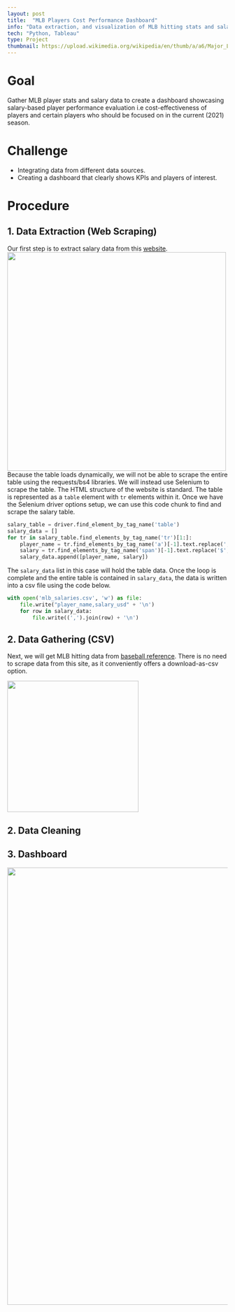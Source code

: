 ```yaml
---
layout: post
title:  "MLB Players Cost Performance Dashboard"
info: "Data extraction, and visualization of MLB hitting stats and salary data."
tech: "Python, Tableau"
type: Project
thumbnail: https://upload.wikimedia.org/wikipedia/en/thumb/a/a6/Major_League_Baseball_logo.svg/1200px-Major_League_Baseball_logo.svg.png
---
```


# Goal
Gather MLB player stats and salary data to create a dashboard showcasing salary-based player performance evaluation i.e cost-effectiveness of players and certain players who should be focused on in the current (2021) season. 

# Challenge
- Integrating data from different data sources. 
- Creating a dashboard that clearly shows KPIs and players of interest. 


# Procedure
## 1. Data Extraction (Web Scraping)
Our first step is to extract salary data from this [website](https://www.spotrac.com/mlb/rankings/salary/). 
<img src = "https://i.imgur.com/c8hnox9.jpg" width = 500>
Because the table loads dynamically, we will not be able to scrape the entire table using the requests/bs4 libraries. We will instead use Selenium to scrape the table. The HTML structure of the website is standard. The table is represented as a ```table``` element with ```tr``` elements within it. Once we have the Selenium driver options setup, we can use this code chunk to find and scrape the salary table.

```python
salary_table = driver.find_element_by_tag_name('table')
salary_data = []
for tr in salary_table.find_elements_by_tag_name('tr')[1:]:
    player_name = tr.find_elements_by_tag_name('a')[-1].text.replace(',', '')
    salary = tr.find_elements_by_tag_name('span')[-1].text.replace('$', '').replace(',', '')
    salary_data.append([player_name, salary])
```

The ```salary_data``` list in this case will hold the table data. Once the loop is complete and the entire table is contained in ```salary_data```, the data is written into a csv file using the code below.

```python
with open('mlb_salaries.csv', 'w') as file:
    file.write("player_name,salary_usd" + '\n')
    for row in salary_data:
        file.write((',').join(row) + '\n')
```


## 2. Data Gathering (CSV)
Next, we will get MLB hitting data from [baseball reference](https://www.baseball-reference.com/leagues/majors/2021-standard-batting.shtml). There is no need to scrape data from this site, as it conveniently offers a download-as-csv option.

<img src="https://i.imgur.com/lcZOtU0.jpg" width=300>


## 2. Data Cleaning



## 3. Dashboard




<img src="https://i.imgur.com/HnsNDRb.png" width=1000>
